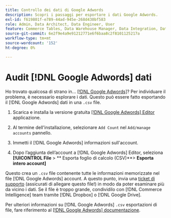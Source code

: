 ```yaml
---
title: Controllo dei dati di Google Adwords
description: Scopri i passaggi per esportare i dati Google Adwords.
exl-id: f619801f-e789-44ad-945e-268d430bf583
role: Admin, Data Architect, Data Engineer, User
feature: Commerce Tables, Data Warehouse Manager, Data Integration, Data Import/Export
source-git-commit: 6e2f9e4a9e91212771e6f6baa8c2f8101125217a
workflow-type: tm+mt
source-wordcount: '152'
ht-degree: 0%

---
```


# Audit [!DNL Google Adwords] dati

Ho trovato qualcosa di strano in... [[!DNL Google Adwords]](../integrations/google-adwords.md)? Per individuare il problema, è necessario esplorare i dati. Questo può essere fatto esportando il [!DNL Google Adwords] dati in una `.csv` file.

1. Scarica e installa la versione gratuita [[!DNL Google Adwords] Editor](https://ads.google.com/home/tools/ads-editor/) applicazione.

1. Al termine dell&#39;installazione, selezionare `Add Count` nel `Add/manage accounts` pannello.

1. Immetti il [!DNL Google Adwords] informazioni sull&#39;account.

1. Dopo l’aggiunta dell’account a [!DNL Google Adwords] Editor, seleziona **[!UICONTROL File** > ** Esporta foglio di calcolo (CSV)**> **Esporta intero account]**

Questo crea un `.csv` file contenente tutte le informazioni memorizzate nel file [!DNL Google Adwords] account. A questo punto, invia una [ticket di supporto](https://experienceleague.adobe.com/docs/commerce-knowledge-base/kb/troubleshooting/miscellaneous/mbi-service-policies.html) (assicurati di allegare questo file!) in modo da poter esaminare più da vicino i dati. Se il file è troppo grande, condividilo con [!DNL Commerce Intelligence] team tramite [!DNL Dropbox] o [!DNL Google Drive].

Per ulteriori informazioni su [!DNL Google Adwords] `.csv` esportazioni di file, fare riferimento al [[!DNL Google Adwords] documentazione](https://support.google.com/google-ads/editor/answer/38657?hl=en).
